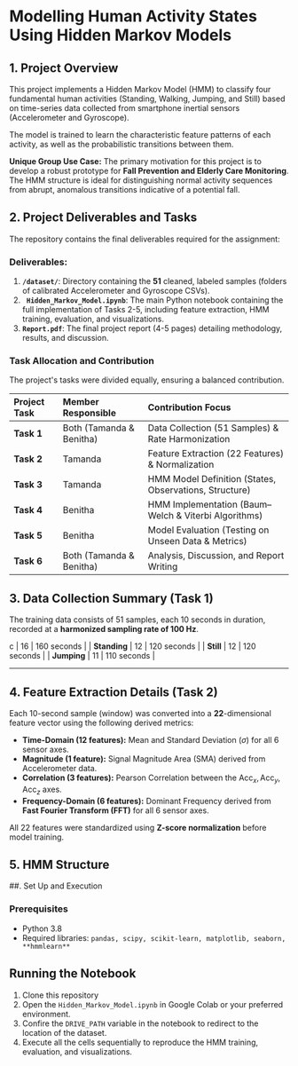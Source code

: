 # Modelling Human Activity States Using Hidden Markov Models

## 1. Project Overview

This project implements a Hidden Markov Model (HMM) to classify four fundamental human activities (Standing, Walking, Jumping, and Still) based on time-series data collected from smartphone inertial sensors (Accelerometer and Gyroscope).

The model is trained to learn the characteristic feature patterns of each activity, as well as the probabilistic transitions between them.

**Unique Group Use Case:** The primary motivation for this project is to develop a robust prototype for **Fall Prevention and Elderly Care Monitoring**. The HMM structure is ideal for distinguishing normal activity sequences from abrupt, anomalous transitions indicative of a potential fall.


## 2. Project Deliverables and Tasks 
The repository contains the final deliverables required for the assignment:

### Deliverables:

1.  **`/dataset/`**: Directory containing the $\mathbf{51}$ cleaned, labeled samples (folders of calibrated Accelerometer and Gyroscope CSVs).
2.  **` Hidden_Markov_Model.ipynb`**: The main Python notebook containing the full implementation of Tasks 2-5, including feature extraction, HMM training, evaluation, and visualizations.
3.  **`Report.pdf`**: The final project report (4-5 pages) detailing methodology, results, and discussion.

### Task Allocation and Contribution 
The project's tasks were divided equally, ensuring a balanced contribution.

| Project Task | Member Responsible | Contribution Focus |
| :--- | :--- | :--- |
| **Task 1** | Both (Tamanda & Benitha) | Data Collection (51 Samples) & Rate Harmonization |
| **Task 2** | Tamanda | Feature Extraction (22 Features) & Normalization |
| **Task 3** | Tamanda | HMM Model Definition (States, Observations, Structure) |
| **Task 4** | Benitha | HMM Implementation (Baum–Welch & Viterbi Algorithms) |
| **Task 5** | Benitha | Model Evaluation (Testing on Unseen Data & Metrics) |
| **Task 6** | Both (Tamanda & Benitha) | Analysis, Discussion, and Report Writing |


## 3. Data Collection Summary (Task 1)

The training data consists of 51 samples, each 10 seconds in duration, recorded at a **harmonized sampling rate of 100 Hz**.

c | 16 | 160 seconds |
| **Standing** | 12 | 120 seconds |
| **Still** | 12 | 120 seconds |
| **Jumping** | 11 | 110 seconds |

---

## 4. Feature Extraction Details (Task 2)

Each 10-second sample (window) was converted into a $\mathbf{22 \text{-dimensional feature vector}}$ using the following derived metrics:

* **Time-Domain (12 features):** Mean and Standard Deviation ($\sigma$) for all 6 sensor axes.
* **Magnitude (1 feature):** Signal Magnitude Area (SMA) derived from Accelerometer data.
* **Correlation (3 features):** Pearson Correlation between the $\text{Acc}_x, \text{Acc}_y, \text{Acc}_z$ axes.
* **Frequency-Domain (6 features):** Dominant Frequency derived from **Fast Fourier Transform (FFT)** for all 6 sensor axes.

All 22 features were standardized using **Z-score normalization** before model training.

## 5. HMM Structure
##. Set Up and Execution
### Prerequisites
 * Python 3.8
 * Required libraries: `pandas, scipy, scikit-learn, matplotlib, seaborn,  **hmmlearn** `

## Running the Notebook
1. Clone this repository
2. Open the `Hidden_Markov_Model.ipynb`  in Google Colab or your preferred environment.
3. Confire the `DRIVE_PATH` variable in the notebook to redirect to the location of the dataset.
4. Execute all the cells sequentially to reproduce the HMM training, evaluation, and visualizations.
 

